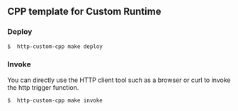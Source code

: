 ## CPP template for Custom Runtime

### Deploy

```bash
$  http-custom-cpp make deploy
```

### Invoke

You can directly use the HTTP client tool such as a browser or curl to invoke the http trigger function. 

```bash
$  http-custom-cpp make invoke
```